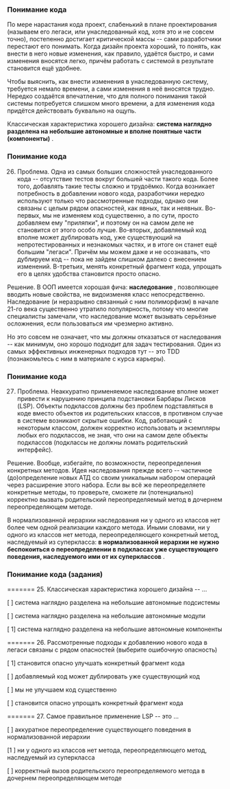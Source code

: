 ### Понимание кода

По мере нарастания кода проект, слабенький в плане проектирования (называем его легаси, или унаследованный код, хотя это и не совсем точно), постепенно достигает критической массы -- сами разработчики перестают его понимать. Когда дизайн проекта хороший, то понять, как внести в него новые изменения, как правило, удаётся быстро, и сами изменения вносятся легко, причём работать с системой в результате становится ещё удобнее.

Чтобы выяснить, как внести изменения в унаследованную систему, требуется немало времени, а сами изменения в неё вносятся трудно. Нередко создаётся впечатление, что для полного понимания такой системы потребуется слишком много времени, а для изменения кода придётся действовать буквально на ощупь.

Классическая характеристика хорошего дизайна:  **система наглядно разделена на небольшие автономные и вполне понятные части (компоненты)** .

### Понимание кода

26. Проблема. Одна из самых больших сложностей унаследованного кода -- отсутствие тестов вокруг большей части такого кода. Более того, добавлять такие тесты сложно и трудоёмко. Когда возникает потребность в добавлении нового кода, разработчики нередко используют только что рассмотренные подходы, однако они связаны с целым рядом опасностей, как явных, так и неявных. Во-первых, мы не изменяем код существенно, а по сути, просто добавляем ему "приляпки", и поэтому он на самом деле не становится от этого особо лучше. Во-вторых, добавляемый код вполне может дублировать код, уже существующий на непротестированных и незнакомых частях, и в итоге он станет ещё большим "легаси". Причём мы можем даже и не осознавать, что дублируем код -- пока не зайдем слишком далеко с внесением изменений. В-третьих, менять конкретный фрагмент кода, упрощать его в целях удобства становится просто опасно.

Решение. В ООП имеется хорошая фича:  **наследование** , позволяющее вводить новые свойства, не видоизменяя класс непосредственно. Наследование (и неразрывно связанный с ним полиморфизм) в начале 21-го века существенно утратило популярность, потому что многие специалисты замечали, что наследование может вызывать серьёзные осложнения, если пользоваться им чрезмерно активно.

Но это совсем не означает, что мы должны отказаться от наследования -- как минимум, оно хорошо подходит для задач тестирования. Один из самых эффективных инженерных подходов тут -- это TDD (познакомьтесь с ним в материале с курса карьеры).

### Понимание кода

27. Проблема. Неаккуратно применяемое наследование вполне может привести к нарушению принципа подстановки Барбары Лисков (LSP). Объекты подклассов должны без проблем подставляться в коде вместо объектов их родительских классов, в противном случае в системе возникают скрытые ошибки. Код, работающий с некоторым классом, должен корректно использовать и экземпляры любых его подклассов, не зная, что они на самом деле объекты подклассов (подклассы не должны ломать родительский интерфейс).

Решение. Вообще, избегайте, по возможности, переопределения конкретных методов. Идея наследования прежде всего -- частичное (до)определение новых АТД со своим уникальным набором операций через расширение этого набора. Если вы всё же переопределяете конкретные методы, то проверьте, сможете ли (потенциально) корректно вызвать родительский переопределяемый метод в дочернем переопределяющем методе.

В нормализованной иерархии наследования ни у одного из классов нет более чем одной реализации каждого метода. Иными словами, ни у одного из классов нет метода, переопределяющего конкретный метод, наследуемый из суперкласса:  **в нормализованной иерархии не нужно беспокоиться о переопределении в подклассах уже существующего поведения, наследуемого ими от их суперклассов** .

### Понимание кода (задания)

======= 25. Классическая характеристика хорошего дизайна -- ...

[ ] система наглядно разделена на небольшие автономные подсистемы

[ ] система наглядно разделена на небольшие автономные модули

[ 1] система наглядно разделена на небольшие автономные компоненты

======= 26. Рассмотренные подходы к добавлению нового кода в легаси связаны с рядом опасностей (выберите ошибочную опасность)

[ 1] становится опасно улучшать конкретный фрагмент кода

[ ] добавляемый код может дублировать уже существующий код

[ ] мы не улучшаем код существенно

[ ] становится опасно упрощать конкретный фрагмент кода

======= 27. Самое правильное применение LSP -- это ...

[ ] аккуратное переопределение существующего поведения в нормализованной иерархии

[1 ] ни у одного из классов нет метода, переопределяющего метод, наследуемый из суперкласса

[ ] корректный вызов родительского переопределяемого метода в дочернем переопределяющем методе
